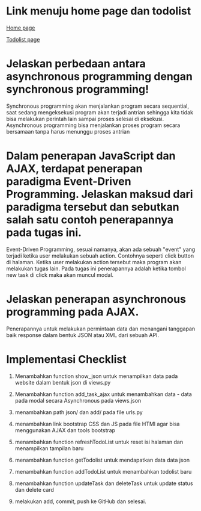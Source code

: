 # Link menuju home page dan todolist
[Home page](https://lab02pbp.herokuapp.com/)

[Todolist page](https://lab02pbp.herokuapp.com/todolist/)

#  Jelaskan perbedaan antara asynchronous programming dengan synchronous programming!
Synchronous programming akan menjalankan program secara sequential, saat sedang mengeksekusi program akan terjadi antrian sehingga kita tidak bisa melakukan perintah lain sampai proses selesai di eksekusi. Asynchronous programming bisa menjalankan proses program secara bersamaan tanpa harus menunggu proses antrian

# Dalam penerapan JavaScript dan AJAX, terdapat penerapan paradigma Event-Driven Programming. Jelaskan maksud dari paradigma tersebut dan sebutkan salah satu contoh penerapannya pada tugas ini.
Event-Driven Programming, sesuai namanya, akan ada sebuah "event" yang terjadi ketika user melakukan sebuah action. Contohnya seperti click button di halaman. Ketika user melakukan action tersebut maka program akan melakukan tugas lain. Pada tugas ini penerapannya adalah ketika tombol new task di click maka akan muncul modal.

# Jelaskan penerapan asynchronous programming pada AJAX.
Penerapannya untuk melakukan permintaan data dan menangani tanggapan baik response dalam bentuk JSON atau XML dari sebuah API.

# Implementasi Checklist
1. Menambahkan function show_json untuk menampilkan data pada website dalam bentuk json di views.py

2. Menambahkan function add_task_ajax untuk menambahkan data - data pada modal secara Asynchronous pada views.json

3. menambahkan path json/ dan add/ pada file urls.py

4. menambahkan link bootstrap CSS dan JS pada file HTMl agar bisa menggunakan AJAX dan tools bootstrap

5. menambahkan function refreshTodoList untuk reset isi halaman dan menampilkan tampilan baru

6. menambahkan function getTodolist untuk mendapatkan data data json

7. menambahkan function addTodoList untuk menambahkan todolist baru

8. menambahkan function updateTask dan deleteTask untuk update status dan delete card

6. melakukan add, commit, push ke GitHub dan selesai.